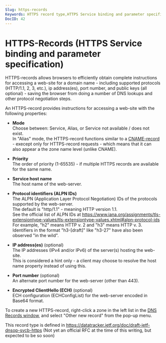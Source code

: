 ```yaml
---
Slug: https-records
Keywords: HTTPS record type,HTTPS Service binding and parameter specification
DocID: 42
---
```

# HTTPS-Records (HTTPS Service binding and parameter specification)

HTTPS-records allows browsers to efficiently obtain complete instructions for accessing a web-site for a domain name - including supported protocols (HTTP/1.1, 2, 3, etc.), ip address(es), port number, and public keys (all optional) - saving the browser from doing a number of DNS lookups and other protocol negotiation steps.

An HTTPS-record provides instructions for accessing a web-site with the following properties:

- **Mode**   
    Choose between: Service, Alias, or Service not available / does not exist.\
    In "Alias" mode, the HTTPS-record functions similar to a [CNAME-record](rec_cname.md) - execept only for HTTPS-record requests - which means that it can also appear a the zone name level (unlike CNAME).

- **Priority**\
    The  order of priority (1-65535) - if multiple HTTPS records are available for the same name.

- **Service host name**\
    The host name of the web-server.

- **Protocol identifiers (ALPN IDs)**\
    The ALPN (Application Layer Protocol Negotiation)  IDs of the protocols supported by the web-server.\
    The default is "http/1.1" - meaning HTTP version 1.1.\
    See the official list of ALPN IDs at <https://www.iana.org/assignments/tls-extensiontype-values/tls-extensiontype-values.xhtml#alpn-protocol-ids>\
    For example, "h2" means HTTP v. 2 and "h3" means HTTP v. 3.
    Identifiers in the format "h3-[draft]" like "h3-27" have also been observed "in the wild".

- **IP address(es)** (optional)\
    The IP addresses (IPv4 and/or IPv6) of the server(s) hosting the web-site.\
    This is considered a hint only - a client may choose to resolve the host name property instead of using this.

- **Port number** (optional)\
    An alternate port number for the web-server (other than 443).

- **Encrypted ClientHello (ECH)** (optional)\
    ECH configuration (ECHConfigList) for the web-server encoded in Base64 format. 





To create a new HTTPS-record, right-click a zone in the left list in the [DNS Records window](wd_records.md), and select "Other new record" from the pop-up menu.

This record type is defined in <https://datatracker.ietf.org/doc/draft-ietf-dnsop-svcb-https>
(Not yet an official RFC at the time of this writing, but expected to be so soon)
